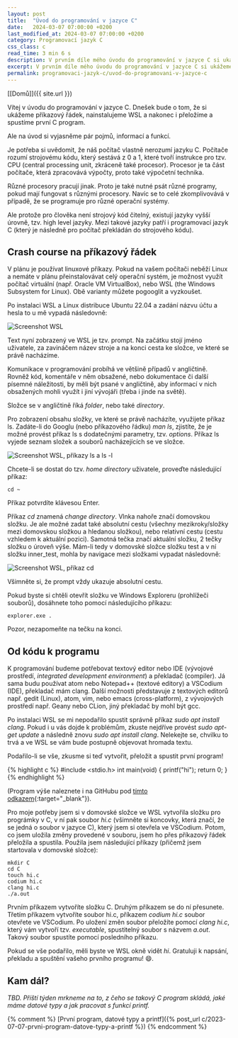 ```yaml
---
layout: post
title:  "Úvod do programování v jazyce C"
date:   2024-03-07 07:00:00 +0200
last_modified_at: 2024-03-07 07:00:00 +0200
category: Programovací jazyk C
css_class: c
read_time: 3 min 6 s
description: V prvním díle mého úvodu do programování v jazyce C si ukážeme příkazový řádek, nainstalujeme WSL a přeložíme a spustíme první C program.
excerpt: V prvním díle mého úvodu do programování v jazyce C si ukážeme příkazový řádek, nainstalujeme WSL a přeložíme a spustíme první C program.
permalink: programovaci-jazyk-c/uvod-do-programovani-v-jazyce-c
---
```


[[Domů]]({{ site.url }})

Vítej v úvodu do programování v jazyce C. Dnešek bude o tom, že si ukážeme příkazový řádek, nainstalujeme WSL a nakonec i přeložíme a spustíme první C program.

Ale na úvod si vyjasněme pár pojmů, informací a funkcí.

Je potřeba si uvědomit, že náš počítač vlastně nerozumí jazyku C. Počítače rozumí strojovému kódu, který sestává z 0 a 1, které tvoří instrukce pro tzv. CPU (central processing unit, zkráceně také procesor). Procesor je ta část počítače, která zpracovává výpočty, proto také výpočetní technika.

Různé procesory pracují jinak. Proto je také nutné psát různé programy, pokud mají fungovat s různými procesory. Navíc se to celé zkomplivovává v případě, že se programuje pro různé operační systémy.

Ale protože pro člověka není strojový kód čitelný, existují jazyky vyšší úrovně, tzv. high level jazyky. Mezi takové jazyky patří i programovací jazyk C (který je následně pro počítač překládán do strojového kódu).

## Crash course na příkazový řádek

V plánu je používat linuxové příkazy. Pokud na vašem počítači neběží Linux a nemáte v plánu přeinstalovávat celý operační systém, je možnost využít počítač virtuální (např. Oracle VM VirtualBox), nebo WSL (the Windows Subsystem for Linux). Obě varianty můžete pogooglit a vyzkoušet.

Po instalaci WSL a Linux distribuce Ubuntu 22.04 a zadání názvu účtu a hesla to u mě vypadá následovně:

![Screenshot WSL](/assets/images/c/2024-03-07-uvod-do-programovani-v-jazyce-c/wsl.JPG)

Text nyní zobrazený ve WSL je tzv. prompt. Na začátku stojí jméno uživatele, za zavináčem název stroje a na konci cesta ke složce, ve které se právě nacházíme.

Komunikace v programování probíhá ve většině případů v angličtině. Rovněž kód, komentáře v něm obsažené, nebo dokumentace či další písemné náležitosti, by měli být psané v angličtině, aby informací v nich obsažených mohli využít i jiní vývojáři (třeba i jinde na světě).

Složce se v angličtině říká *folder*, nebo také *directory*.

Pro zobrazení obsahu složky, ve které se právě nacházíte, využijete příkaz ls. Zadáte-li do Googlu (nebo příkazového řádku) *man ls*, zjistíte, že je možné provést příkaz ls s dodatečnými parametry, tzv. *options*. Příkaz ls vyjede seznam složek a souborů nacházejících se ve složce.

![Screenshot WSL, příkazy ls a ls -l](/assets/images/c/2024-03-07-uvod-do-programovani-v-jazyce-c/wsl_ls.JPG)

Chcete-li se dostat do tzv. *home directory* uživatele, proveďte následující příkaz:

```console
cd ~
```

Příkaz potvrdíte klávesou Enter.

Příkaz *cd* znamená *change directory*. Vlnka nahoře značí domovskou složku. Je ale možné zadat také absolutní cestu (všechny mezikroky/složky mezi domovskou složkou a hledanou složkou), nebo relativní cestu (cestu vzhledem k aktuální pozici). Samotná tečka značí aktuální složku, 2 tečky složku o úroveň výše. Mám-li tedy v domovské složce složku test a v ní složku inner_test, mohla by navigace mezi složkami vypadat následovně:

![Screenshot WSL, příkaz cd](/assets/images/c/2024-03-07-uvod-do-programovani-v-jazyce-c/wsl_cd.JPG)

Všimněte si, že prompt vždy ukazuje absolutní cestu.

Pokud byste si chtěli otevřít složku ve Windows Exploreru (prohlížeči souborů), dosáhnete toho pomocí následujícího příkazu:

```console
explorer.exe .
```

Pozor, nezapomeňte na tečku na konci.

## Od kódu k programu

K programování budeme potřebovat textový editor nebo IDE (vývojové prostředí, *integrated development environment*) a překladač (compiler). Já sama budu používat atom nebo Notepad++ (textové editory) a VSCodium (IDE), překladač mám clang. Další možnosti představuje z textových editorů např. gedit (Linux), atom, vim, nebo emacs (cross-platform), z vývojových prostředí např. Geany nebo CLion, jiný překladač by mohl být gcc.

Po instalaci WSL se mi nepodařilo spustit správně příkaz *sudo apt install clang*. Pokud i u vás dojde k problémům, zkuste nejdříve provést *sudo apt-get update* a následně znovu *sudo apt install clang*. Nelekejte se, chvilku to trvá a ve WSL se vám bude postupně objevovat hromada textu.

Podařilo-li se vše, zkusme si teď vytvořit, přeložit a spustit první program!

{% highlight c %}
#include <stdio.h>
int main(void) {
  printf("hi");
  return 0;
}
{% endhighlight %}

(Program výše naleznete i na GitHubu pod [tímto odkazem](https://github.com/kaelwi/kaelwi-c/blob/master/2024-03-07-uvod-do-programovani-v-jazyce-c/hi.c){:target="_blank"}).

Pro moje potřeby jsem si v domovské složce ve WSL vytvořila složku pro prográmky v C, v ní pak soubor *hi.c* (všimněte si koncovky, která značí, že se jedná o soubor v jazyce C), který jsem si otevřela ve VSCodium. Potom, co jsem uložila změny provedené v souboru, jsem ho přes příkazový řádek přeložila a spustila. Použila jsem následující příkazy (přičemž jsem startovala v domovské složce):

```console
mkdir C
cd C
touch hi.c
codium hi.c
clang hi.c
./a.out
```

Prvním příkazem vytvoříte složku C. Druhým příkazem se do ní přesunete. Třetím příkazem vytvoříte soubor hi.c, příkazem *codium hi.c* soubor otevřete ve VSCodium. Po uložení změn soubor přeložíte pomocí *clang hi.c*, který vám vytvoří tzv. *executable*, spustitelný soubor s názvem *a.out*. Takový soubor spustíte pomocí posledního příkazu.

Pokud se vše podařilo, měli byste ve WSL okně vidět *hi*. Gratuluji k napsání, překladu a spuštění vašeho prvního programu! 😄.

## Kam dál?

*TBD. Příští týden mrkneme na to, z čeho se takový C program skládá, jaké máme datové typy a jak pracovat s funkcí printf.*

{% comment %} [První program, datové typy a printf]({% post_url c/2023-07-07-prvni-program-datove-typy-a-printf %}) {% endcomment %}
